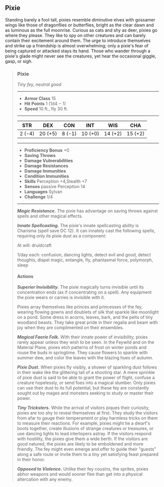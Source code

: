 ## Pixie
Standing barely a foot tall, pixies resemble diminutive elves with gossamer wings like those of dragonflies or butterflies, bright as the clear dawn and as luminous as the full moonrise. Curious as cats and shy as deer, pixies go where they please. They like to spy on other creatures and can barely contain their excitement around them. The urge to introduce themselves and strike up a friendship is almost overwhelming; only a pixie's fear of being captured or attacked stays its hand. Those who wander through a pixie's glade might never see the creatures, yet hear the occasional giggle, gasp, or sigh.

>### Pixie
>*Tiny fey, neutral good*
>___
>- **Armor Class** 15
>- **Hit Points** 1 (1d4 − 1)
>- **Speed** 10 ft., fly 30 ft.
>___
>|**STR**|**DEX**|**CON**|**INT**|**WIS**|**CHA**|
>|:---:|:---:|:---:|:---:|:---:|:---:|
>|2 (-4)|20 (+5)|8 (-1)|10 (+0)|14 (+2)|15 (+2)|
>
>___
>- **Proficiency Bonus** +0
>- **Saving Throws** 
>- **Damage Vulnerabilities** 
>- **Damage Resistances** 
>- **Damage Immunities** 
>- **Condition Immunities** 
>- **Skills** Perception +4,Stealth +7
>- **Senses** passive Perception 14
>- **Languages** Sylvan
>- **Challenge** 1/4
>___
>***Magic Resistance.*** The pixie has advantage on saving throws against spells and other magical effects.
>
>***Innate Spellcasting.*** The pixie's innate spellcasting ability is Charisma (spell save DC 12). It can innately cast the following spells, requiring only its pixie dust as a component:
>
>At will: druidcraft
>
>1/day each: confusion, dancing lights, detect evil and good, detect thoughts, dispel magic, entangle, fly, phantasmal force, polymorph, sleep
>
>#### Actions
>***Superior Invisibility.*** The pixie magically turns invisible until its concentration ends (as if concentrating on a spell). Any equipment the pixie wears or carries is invisible with it.
>
>Pixies array themselves like princes and princesses of the fey, wearing flowing gowns and doublets of silk that sparkle like moonlight on a pond. Some dress in acorns, leaves, bark, and the pelts of tiny woodland beasts. They take great pride in their regalia and beam with joy when they are complimented on their ensembles.
>
>***Magical Faerie Folk.*** With their innate power of invisibility, pixies rarely appear unless they wish to be seen. In the Feywild and on the Material Plane, pixies etch patterns of frost on winter ponds and rouse the buds in springtime. They cause flowers to sparkle with summer dew, and color the leaves with the blazing hues of autumn.
>
>***Pixie Dust.*** When pixies fly visibly, a shower of sparkling dust follows in their wake like the glittering tail of a shooting star. A mere sprinkle of pixie dust is said to be able to grant the power of flight, confuse a creature hopelessly, or send foes into a magical slumber. Only pixies can use their dust to its full potential, but these fey are constantly sought out by mages and monsters seeking to study or master their power.
>
>***Tiny Tricksters.*** While the arrival of visitors piques their curiosity, pixies are too shy to reveal themselves at first. They study the visitors from afar to gauge their temperament or play harmless tricks on them to measure their reactions. For example, pixies might tie a dwarf's boots together, create illusions of strange creatures or treasures, or use dancing lights to lead interlopers astray. If the visitors respond with hostility, the pixies give them a wide berth. If the visitors are good natured, the pixies are likely to be emboldened and more friendly. The fey might even emerge and offer to guide their "guests" along a safe route or invite them to a tiny yet satisfying feast prepared in their honor.
>
>***Opposed to Violence.*** Unlike their fey cousins, the sprites, pixies abhor weapons and would sooner flee than get into a physical altercation with any enemy.
>
